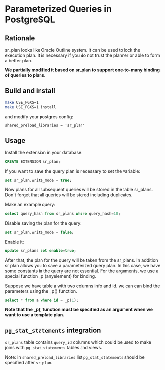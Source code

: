 # Parameterized Queries in PostgreSQL

## Rationale

sr_plan looks like Oracle Outline system. It can be used to lock the execution plan. It is necessary if you do not trust the planner or able to form a better plan.

**We partially modified it based on sr_plan to support one-to-many binding of queries to plans.**

## Build and install

```bash
make USE_PGXS=1
make USE_PGXS=1 install
```

and modify your postgres config:

```
shared_preload_libraries = 'sr_plan'
```

## Usage

Install the extension in your database:

```SQL
CREATE EXTENSION sr_plan;
```

If you want to save the query plan is necessary to set the variable:

```SQL
set sr_plan.write_mode = true;
```

Now plans for all subsequent queries will be stored in the table sr_plans.
Don't forget that all queries will be stored including duplicates.

Make an example query:

```SQL
select query_hash from sr_plans where query_hash=10;
```

Disable saving the plan for the query:

```SQL
set sr_plan.write_mode = false;
```

Enable it:

```SQL
update sr_plans set enable=true;
```

After that, the plan for the query will be taken from the sr_plans. In addition sr plan allows you to save a parameterized query plan. In this case, we have some constants in the query are not essential. For the arguments, we use a special function _p (anyelement) for binding.

Suppose we have table a with two columns info and id. we can can bind the parameters using the _p() function.

```SQL
select * from a where id = _p(1);
```

**Note that the _p() function must be specified as an argument when we want to use a template plan.**

## `pg_stat_statements` integration

`sr_plans` table contains `query_id` columns which could be used to make
joins with `pg_stat_statements` tables and views.

Note: in `shared_preload_libraries` list `pg_stat_statements` should be
specified after `sr_plan`.
